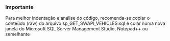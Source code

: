### Importante

Para melhor indentação e análise do código, recomenda-se copiar o conteúdo (raw) do arquivo sp_GET_SWAPI_VEHICLES.sql e colar numa nova janela do Microsoft SQL Server Management Studio, Notepad++ ou semelhante
